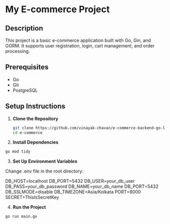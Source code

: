 # My E-commerce Project

## Description

This project is a basic e-commerce application built with Go, Gin, and GORM. It supports user registration, login, cart management, and order processing.

## Prerequisites

- Go
- Git
- PostgreSQL

## Setup Instructions

1. **Clone the Repository**

   ```sh
   git clone https://github.com/vinayak-chavan/e-commerce-backend-go-lang-
   cd e-commerce
   ```
2. **Install Dependencies**

```sh
go mod tidy
```

3. **Set Up Environment Variables**

Change .env file in the root directory:

DB_HOST=localhost
DB_PORT=5432
DB_USER=your_db_user
DB_PASS=your_db_password
DB_NAME=your_db_name
DB_PORT=5432
DB_SSLMODE=disable
DB_TIMEZONE=Asia/Kolkata
PORT=8000
SECRET=ThisIsSecretKey

4. **Run the Project**

```sh
go run main.go
```
